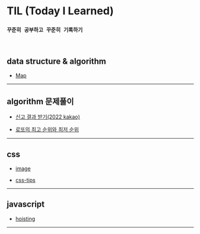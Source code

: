 # TIL (Today I Learned)    


### `꾸준히 공부하고 꾸준히 기록하기`


<br>   

## data structure & algorithm   

- <a href="https://github.com/jiyun1006/TIL/blob/main/data-structrue%26algorithm/Map.md">Map</a>   

---   


## algorithm 문제풀이    

- <a href="https://github.com/jiyun1006/TIL/blob/main/algorithm-test/programmers/2022-kakao(repoter).md">신고 결과 받기(2022 kakao)</a>   

- <a href="https://github.com/jiyun1006/TIL/blob/main/algorithm-test/programmers/2021-devmatching(back).md"> 로또의 최고 순위와 최저 순위</a>

---

## css   

- <a href="https://github.com/jiyun1006/TIL/blob/main/CSS(SCSS)/image.md">image</a>   

- <a href="https://github.com/jiyun1006/TIL/blob/main/CSS(SCSS)/tips.md">css-tips</a>

---

## javascript

- <a href="https://github.com/jiyun1006/TIL/blob/main/JS/hoisting.md">hoisting</a>   

---   


